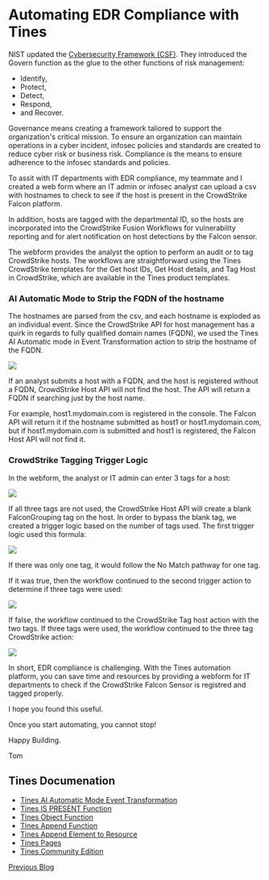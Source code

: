 # Automating EDR Compliance with Tines
NIST updated the [Cybersecurity Framework (CSF)](https://www.nist.gov/cyberframework).  They introduced the Govern function as the glue to the other functions of risk management:
- Identify,
- Protect,
- Detect,
- Respond,
- and Recover.

Governance means creating a framework taliored to support the organization's critical mission. To ensure an organization can maintain operations in a cyber incident, infosec policies and standards are created to reduce cyber risk or business risk.  Compliance is the means to ensure adherence to the infosec standards and policies.

To assit with IT departments with EDR compliance, my teammate and I created a web form where an IT admin or infosec analyst can upload a csv with hostnames to check to see if the host is present in the CrowdStrike Falcon platform.

In addition, hosts are tagged with the departmental ID, so the hosts are incorporated into the CrowdStrike Fusion Workflows for vulnerability reporting and for alert notification on host detections by the Falcon sensor.

The webform provides the analyst the option to perform an audit or to tag CrowdStrike hosts.  The workflows are straightforward using the Tines CrowdStrike templates for the Get host IDs, Get Host details, and Tag Host in CrowdStrike, which are available in the Tines product templates.
### AI Automatic Mode to Strip the FQDN of the hostname
The hostnames are parsed from the csv, and each hostname is exploded as an individual event.  Since the CrowdStrike API for host management has a quirk in regards to fully qualified domain names (FQDN), we used the Tines AI Automatic mode in Event Transformation action to strip the hostname of the FQDN.

<img src="./images/AI-Automatic-Mode-StripFQDN.png">

If an analyst submits a host with a FQDN, and the host is registered without a FQDN, CrowdStrike Host API will not find the host.  The API will return a FQDN if searching just by the host name.

For example, host1.mydomain.com is registered in the console.  The Falcon API will return it if the hostname submitted as host1 or host1.mydomain.com, but if host1.mydomain.com is submitted and host1 is registered, the Falcon Host API will not find it.

### CrowdStrike Tagging Trigger Logic

In the webform, the analyst or IT admin can enter 3 tags for a host:

<img src="./images/CS-Tagging-Webform.png">

If all three tags are not used, the CrowdStrike Host API will create a blank FalconGrouping tag on the host.  In order to bypass the blank tag, we created a trigger logic based on the number of tags used.  The first trigger logic used this formula:

<img src="./images/Trigger-MoreThan1tag.png">

If there was only one tag, it would follow the No Match pathway for one tag.

If it was true, then the workflow continued to the second trigger action to determine if three tags were used:

<img src="./images/Trigger-MoreThan2tag.png">

If false, the workflow continued to the CrowdStrike Tag host action with the two tags.  If three tags were used, the workflow continued to the three tag CrowdStrike action:

<img src="./images/Tag-3Hosts-In-CS.png">

In short, EDR compliance is challenging. With the Tines automation platform, you can save time and resources by providing a webform for IT departments to check if the CrowdStrike Falcon Sensor is registred and tagged properly. 

I hope you found this useful.

Once you start automating, you cannot stop!

Happy Building.

Tom

## Tines Documenation
- [Tines AI Automatic Mode Event Transformation](https://www.tines.com/docs/actions/types/event-transformation/automatic//)
- [Tines IS PRESENT Function](https://www.tines.com/docs/formulas/functions/is-present/)
- [Tines Object Function](https://www.tines.com/docs/formulas/functions/object/)
- [Tines Append Function](https://www.tines.com/docs/formulas/functions/append/)
- [Tines Append Element to Resource](https://www.tines.com/api/resources/append-element/)
- [Tines Pages](https://www.tines.com/docs/pages/)
- [Tines Community Edition](https://www.tines.com/pricing/)

[Previous Blog](https://working-with-tines-resources.automatesecops.com/)
